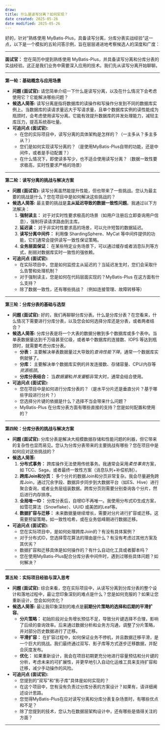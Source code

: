 ```yaml
---
draw:
title: 什么是读写分离？如何实现？
date created: 2025-05-26
date modified: 2025-05-26
---
```


好的，针对“熟练使用 MyBatis-Plus，具备读写分离，分库分表实战经验”这一点，以下是一个模拟的五轮问答示例，旨在层层递进地考察候选人的深度和广度：

---

**面试官：** 您在简历中提到熟练使用 MyBatis-Plus，并具备读写分离和分库分表的实战经验。这正是我们业务中需要深入应用的技术。我们先从读写分离开始聊聊。

---

**第一轮：基础概念与应用场景**

- **问题 (面试官):** 请您简单介绍一下什么是读写分离，以及在什么情况下会考虑使用它？它能解决哪些问题？
- **候选人简答:** 读写分离是指将数据库的读操作和写操作分发到不同的数据库实例上。当数据库的读请求量远大于写请求量，且单个数据库实例的读性能成为瓶颈时，会考虑使用读写分离。它能有效提升数据库的并发处理能力，减轻主库压力，提高系统吞吐量。
- **可追问点 (面试官):**
    - 在您的实际项目中，读写分离的具体架构是怎样的？（一主多从？多主多从？）
    - 您们是如何实现读写分离的？（是使用MyBatis-Plus自带的功能，还是中间件，或者是手动配置？）
    - 在什么情况下，即使读多写少，也不适合使用读写分离？（数据一致性要求极高，实时性要求严格的场景）

---

**第二轮：读写分离的挑战与解决方案**

- **问题 (面试官):** 读写分离虽然能提升性能，但也带来了一些挑战。您认为最主要的挑战是什么？您在项目中是如何解决这些挑战的？
- **候选人简答:** 最主要的挑战是**主从延迟导致的数据一致性问题**。我通过以下方法解决：
    1. **强制读主：** 对于对实时性要求极高的场景（如用户注册后立即查询用户信息），强制将读请求路由到主库。
    2. **延迟读：** 对于非实时性要求高的场景，可以允许短暂的数据延迟。
    3. **读写分离中间件：** 利用像 ShardingSphere、MyCat 等中间件提供的功能，它们通常会提供读写一致性保证策略。
    4. **业务层面保证：** 在某些特定业务场景下，可以通过缓存或者消息队列等方式，削弱对数据库实时一致性的强依赖。
- **可追问点 (面试官):**
    - 在实际项目中，您是如何监控主从延迟的？当延迟发生时，您们会采取什么告警和处理机制？
    - 对于强制读主，您是如何在代码层面实现的？MyBatis-Plus 在这方面有什么支持？
    - 除了数据一致性，还有哪些挑战？（例如连接管理、故障转移等）

---

**第三轮：分库分表的基础与选型**

- **问题 (面试官):** 好的，我们再聊聊分库分表。什么是分库分表？在您看来，什么情况下需要进行分库分表，以及您会如何选择分库还是分表，或者两者结合？
- **候选人简答:** 分库分表是将一个大表的数据分散到多个数据库或多个表中。当单表数据量达到千万级甚至亿级，或者单个数据库的连接数、IOPS 等达到瓶颈时，就需要考虑分库分表。
    - **分表：** 主要解决单表数据量过大导致的*查询性能下降*，通常一个数据库实例就够了。
    - **分库：** 主要解决单个数据库实例的并发连接数、存储容量、CPU/内存等*资源瓶颈*。
    - **分库分表结合：** 当*数据量*和*并发量*都非常大时，通常会结合使用。
- **可追问点 (面试官):**
    - 您在项目中是如何进行分库分表的？（是水平分片还是垂直分片？基于哪些字段进行分片？）
    - 您选择分片键的依据是什么？选择不当会带来什么问题？
    - MyBatis-Plus 在分库分表方面有哪些直接的支持？您是如何配置和使用的？

---

**第四轮：分库分表的挑战与解决方案**

- **问题 (面试官):** 分库分表是解决大规模数据存储和性能问题的利器，但它带来的复杂性也显而易见。您认为分库分表带来的主要挑战有哪些？您在项目中是如何应对这些挑战的？
- **候选人简答:**
    1. **分布式事务：** 跨库操作无法使用传统事务。我通常会采用*柔性事务*方案，如 TCC、Saga，或者最终一致性方案（消息队列+补偿机制）。
    2. **跨库Join和分页：** 多个分片的数据Join和分页非常复杂。我会尽量避免跨库Join，通过冗余字段、数据异步同步到大数据平台（如ES、Hive）进行聚合查询，或者业务层组装数据。跨库分页则需要分别查询各个分片，然后进行内存排序。
    3. **全局唯一ID：** 分库分表后，自增ID不再唯一。我使用分布式ID生成方案，如雪花算法（Snowflake）、UUID 或美团的Leaf等。
    4. **数据扩容与迁移：** 未来数据量继续增长，需要对分片进行扩容或迁移。这需要预留策略，如一致性哈希，或在业务低峰期进行数据迁移。
- **可追问点 (面试官):**
    - 您在实际项目中，是如何处理跨库Join的？有没有具体案例？
    - 对于分布式ID，您选择雪花算法的理由是什么？有没有考虑过其他方案及其优劣？
    - 数据扩容和迁移具体是如何操作的？有什么自动化工具或者脚本吗？
    - 您在使用MyBatis-Plus配合分库分表中间件时，遇到过哪些具体问题？如何解决？

---

**第五轮：实际项目经验与深入思考**

- **问题 (面试官):** 综合来看，您在实际项目中，从读写分离到分库分表的整个设计和落地过程中，最让您印象深刻的难点是什么？您是如何克服的？如果让您重新设计，您会如何优化？
- **候选人简答:** 最让我印象深刻的难点是**前期分片策略的选择和后期的平滑扩容**。
    - **分片策略：** 初始阶段对业务增长预估不足，导致分片键选择不合理，影响了后续的查询效率。后来通过数据分析和业务方沟通，调整了分片策略，并对部分历史数据进行了迁移。
    - **平滑扩容：** 在扩容过程中，如何保证业务不停机，并且数据迁移平滑，是一个巨大的挑战。我们最终通过双写、影子库等方式逐步迁移数据，并配合灰度发布。
    - **优化：** 如果重新设计，我会在项目初期更充分地进行容量预估和分片键的分析，考虑未来的可扩展性，并更早地引入自动化运维工具来支持扩容和迁移，减少手动操作的风险。
- **可追问点 (面试官):**
    - 您提到的“双写”和“影子库”具体是如何实现的？
    - 在这个项目中，您有没有负责过分库分表的方案设计？如果有，请详细阐述设计思路。
    - 您觉得MyBatis-Plus在应对读写分离和分库分表复杂场景时，有哪些优点和不足？
    - 除了您提到的技术，您认为在数据层架构设计中，还有哪些是值得关注的方面？

---
